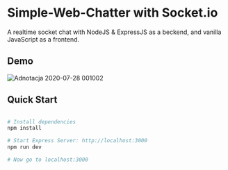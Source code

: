 # Simple-Web-Chatter with Socket.io

A realtime socket chat with NodeJS & ExpressJS as a beckend, and vanilla JavaScript as a frontend.

## Demo

![Adnotacja 2020-07-28 001002](https://user-images.githubusercontent.com/34337622/88597078-bfb87580-d066-11ea-9da1-b89b07dafa0c.jpg)

## Quick Start

```bash

# Install dependencies
npm install

# Start Express Server: http://localhost:3000
npm run dev

# Now go to localhost:3000
```
